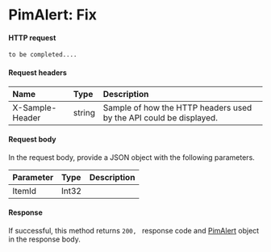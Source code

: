 # PimAlert: Fix


#### HTTP request
```http
to be completed....
```
#### Request headers
| Name       | Type | Description|
|:---------------|:--------|:----------|
| X-Sample-Header  | string  | Sample of how the HTTP headers used by the API could be displayed.|

#### Request body
In the request body, provide a JSON object with the following parameters.

| Parameter	   | Type	|Description|
|:---------------|:--------|:----------|
|ItemId|Int32||

#### Response
If successful, this method returns `200, ` response code and [PimAlert](../resources/pimalert.md) object in the response body.
